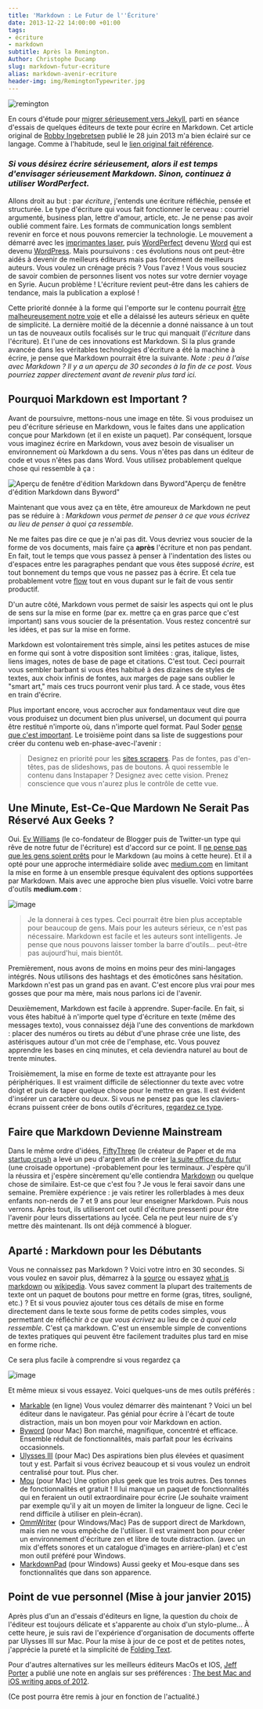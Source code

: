 ```yaml
---
title: 'Markdown : Le Futur de l''Écriture'
date: 2013-12-22 14:00:00 +01:00
tags:
- écriture
- markdown
subtitle: Après la Remington.
Author: Christophe Ducamp
slug: markdown-futur-ecriture
alias: markdown-avenir-ecriture
header-img: img/RemingtonTypewriter.jpg
---
```


![remington](/img/RemingtonTypewriter.jpg)

En cours d'étude pour [migrer sérieusement vers Jekyll][1], parti en séance d'essais de quelques éditeurs de texte pour écrire en Markdown. Cet article original de <span class="p-author h-card">[Robby Ingebretsen][2]</span> publié le <time class="dt-published" value="2013-06-28">28 juin 2013</time> m'a bien éclairé sur ce langage. Comme à l'habitude, seul le [lien original fait référence][3]. 

### *Si vous désirez écrire sérieusement, alors il est temps d'envisager sérieusement Markdown. Sinon, continuez à utiliser WordPerfect.*

Allons droit au but : par *écriture*, j'entends une écriture réfléchie, pensée et structurée. Le type d'écriture qui vous fait fonctionner le cerveau : courriel argumenté, business plan, lettre d'amour, article, etc. Je ne pense pas avoir oublié comment faire. Les formats de communication longs semblent revenir en force et nous pouvons remercier la technologie. Le mouvement a démarré avec les [imprimantes laser][4], puis [WordPerfect][5] devenu [Word][6] qui est devenu [WordPress][7]. Mais poursuivons : ces évolutions nous ont peut-être aidés à devenir de meilleurs éditeurs mais pas forcément de meilleurs auteurs. Vous voulez un crénage précis ? Vous l'avez ! Vous vous souciez de savoir combien de personnes lisent vos notes sur votre dernier voyage en Syrie. Aucun problème ! L'écriture revient peut-être dans les cahiers de tendance, mais la publication a explosé ! 

Cette priorité donnée à la forme qui l'emporte sur le contenu pourrait [être malheureusement notre voie][8] et elle a délaissé les auteurs sérieux en quête de simplicité. 
La dernière moitié de la décennie a donné naissance à un tout un tas de nouveaux outils focalisés sur le truc qui manquait (l'*écriture* dans l'écriture). Et l'une de ces innovations est Markdown. Si la plus grande avancée dans les véritables technologies d'écriture a été la machine à écrire, je pense que Markdown pourrait être la suivante.
*Note : peu à l'aise avec Markdown ? Il y a un aperçu de 30 secondes à la fin de ce post. Vous pourriez zapper directement avant de revenir plus tard ici.*

## Pourquoi Markdown est Important ?

Avant de poursuivre, mettons-nous une image en tête. Si vous produisez un peu d'écriture sérieuse en Markdown, vous le faites dans une application conçue pour Markdown (et il en existe un paquet). Par conséquent, lorsque vous imaginez écrire en Markdown, vous avez besoin de visualiser un environnement où Markdown a du sens. Vous n'êtes pas dans un éditeur de code et vous n'êtes pas dans Word. Vous utilisez probablement quelque chose qui ressemble à ça :

![Aperçu de fenêtre d'édition Markdown dans Byword](https://monosnap.com/file/uRYUOpqS6yNehpLPBYNYMgefrvpXVB.png)"Aperçu de fenêtre d'édition Markdown dans Byword"

Maintenant que vous avez ça en tête, être amoureux de Markdown ne peut pas se réduire à : *Markdown vous permet de penser à ce que vous écrivez au lieu de penser à quoi ça ressemble.* 

Ne me faites pas dire ce que je n'ai pas dit. Vous devriez vous soucier de la forme de vos documents, mais faire ça **après** l'écriture et non pas pendant. En fait, tout le temps que vous passez à penser à l'indentation des listes ou d'espaces entre les paragraphes pendant que vous êtes supposé *écrire*, est tout bonnement du temps que vous ne passez pas à écrire. Et cela tue probablement votre [flow][9] tout en vous dupant sur le fait de vous sentir productif. 

D'un autre côté, Markdown vous permet de saisir les aspects qui ont le plus de sens sur la mise en forme (par ex. mettre ça en gras parce que c'est important) sans vous soucier de la présentation. Vous restez concentré sur les idées, et pas sur la mise en forme. 

Markdown est volontairement très simple, ainsi les petites astuces de mise en forme qui sont à votre disposition sont limitées : gras, italique, listes, liens images, notes de base de page et citations. C'est tout. Ceci pourrait vous sembler barbant si vous êtes habitué à des dizaines de styles de textes, aux choix infinis de fontes, aux marges de page sans oublier le "smart art," mais ces trucs pourront venir plus tard. À ce stade, vous êtes en train d'écrire. 

Plus important encore, vous accrocher aux fondamentaux veut dire que vous produisez un document bien plus universel, un document qui pourra être restitué n'importe où, dans n'importe quel format. Paul Soder [pense que c'est important][10]. Le troisième point dans sa liste de suggestions pour créer du contenu web en-phase-avec-l'avenir : 

> Designez en priorité pour les [sites scrapers][11]. Pas de fontes, pas d'en-têtes, pas de slideshows, pas de boutons. À quoi ressemble le contenu dans Instapaper ? Designez avec cette vision. Prenez conscience que vous n'aurez plus le contrôle de cette vue.

## Une Minute, Est-Ce-Que Mardown Ne Serait Pas Réservé Aux Geeks ?

Oui. [Ev Williams][12] (le co-fondateur de Blogger puis de Twitter-un type qui rêve de notre futur de l'écriture) est d'accord sur ce point. Il [ne pense pas que les gens soient prêts][13] pour le Markdown (au moins à cette heure). Et il a opté pour une  approche intermédiaire solide avec [medium.com][14] en limitant la mise en forme à un ensemble presque équivalent des options supportées par Markdown. Mais avec une approche bien plus visuelle. Voici votre barre d'outils **medium.com** :

![image][image-2] 

> Je la donnerai à ces types. Ceci pourrait être bien plus acceptable pour beaucoup de gens. Mais pour les auteurs sérieux, ce n'est pas nécessaire. Markdown est facile et les auteurs sont intelligents. Je pense que nous pouvons laisser tomber la barre d'outils… peut-être pas aujourd'hui, mais bientôt. 

Premièrement, nous avons de moins en moins peur des  mini-langages intégrés. Nous utilisons des hashtags et des émoticônes sans hésitation. Markdown n'est pas un grand pas en avant. C'est encore plus vrai pour mes gosses que pour ma mère, mais nous parlons ici de l'avenir. 

Deuxièmement, Markdown est facile à apprendre. Super-facile. En fait, si vous êtes habitué à n'importe quel  type d'écriture en texte (même des messages texto), vous connaissez déjà l'une des conventions de markdown : placer des numéros ou tirets au début d'une phrase crée une liste, des astérisques autour d'un mot crée de l'emphase, etc. Vous pouvez apprendre les bases en cinq minutes, et cela deviendra naturel au bout de trente minutes. 

Troisièmement, la mise en forme de texte est attrayante pour les périphériques. Il est vraiment difficile de sélectionner du texte avec votre doigt et puis de taper quelque chose pour le mettre en gras. Il est évident d'insérer un caractère ou deux. Si vous ne pensez pas que les claviers-écrans puissent créer de bons outils d'écritures, [regardez ce type][15].

## Faire que Markdown Devienne Mainstream

Dans le même ordre d'idées, [FiftyThree][16] (le créateur de Paper et de ma [startup crush][17] a levé un peu d'argent afin de créer [la suite office du futur][18] (une croisade opportune) -probablement pour les terminaux. J'espère qu'il la réussira et j'espère sincèrement qu'elle contiendra [Markdown][19] ou quelque chose de similaire. Est-ce que c'est fou ? Je vous le ferai savoir dans une semaine. Première expérience : je vais retirer les rollerblades à mes deux enfants non-nerds de 7 et 9 ans pour leur enseigner Markdown. Puis nous verrons. Après tout, ils utiliseront cet outil d'écriture pressenti pour être l'avenir pour leurs dissertations au lycée. Cela ne peut leur nuire de s'y mettre dès maintenant. Ils ont déjà commencé à bloguer. 

## Aparté : Markdown pour les Débutants

Vous ne connaissez pas Markdown ? Voici votre intro en 30 secondes. Si vous voulez en savoir plus, démarrez  à la [source][20] ou essayez [what is markdown][21] ou [wikipedia][22]. Vous savez comment la plupart des traitements de texte ont un paquet de boutons pour mettre en forme (gras, titres, souligné, etc.) ? Et si vous pouviez ajouter tous ces détails de mise en forme directement dans le texte sous forme de petits codes simples, vous permettant de réfléchir *à ce que vous écrivez* au lieu de ce *à quoi cela ressemble*. C'est ça markdown. C'est un ensemble simple de conventions de textes pratiques qui peuvent être facilement traduites plus tard en mise en forme riche. 

Ce sera plus facile à comprendre si vous regardez ça 

![image][image-3]

Et même mieux si vous essayez. Voici quelques-uns de mes outils préférés : 

- [Markable][23] (en ligne) Vous voulez démarrer dès maintenant ? Voici un bel éditeur dans le navigateur. Pas génial pour écrire à l'écart de toute distraction, mais un bon moyen pour voir Markdown en action.
- [Byword][24] (pour Mac) Bon marché, magnifique, concentré et efficace. Ensemble réduit de fonctionnalités, mais parfait pour les écrivains occasionnels. 
- [Ulysses III][25] (pour Mac) Des aspirations bien plus élevées et quasiment tout y est. Parfait si vous écrivez beaucoup et si vous voulez un endroit centralisé pour tout. Plus cher.
- [Mou][26] (pour Mac)  Une option plus geek que les trois autres. Des tonnes de fonctionnalités et gratuit ! Il lui manque un paquet de fonctionnalités qui en feraient un outil extraordinaire pour écrire (Je souhaite vraiment par exemple qu'il y ait un moyen de limiter la longueur de ligne. Ceci le rend difficile à utiliser en plein-écran).
- [OmmWriter][27] (pour Windows/Mac) Pas de support direct de  Markdown, mais rien ne vous empêche de l'utiliser. Il est vraiment bon pour créer un environnement d'écriture zen et libre de toute distraction. (avec un mix d'effets sonores et un catalogue d'images en arrière-plan) et c'est mon outil préféré pour Windows.
- [MarkdownPad][28] (pour Windows) Aussi geeky et Mou-esque dans ses fonctionnalités que dans son apparence.

## Point de vue personnel (Mise à jour janvier 2015)

Après plus d'un an d'essais d'éditeurs en ligne, la question du choix de l'éditeur est toujours délicate et s'apparente au choix d'un stylo-plume... À cette heure, je suis ravi de l'expérience d'organisation de documents offerte par Ulysses III sur Mac. Pour la mise à jour de ce post et de petites notes, j'apprécie la pureté et la simplicité de [Folding Text][29].

Pour d'autres alternatives sur les meilleurs éditeurs MacOs et IOS, <span class="h-card microcard">[Jeff Porter][30]</span> a publié une note en anglais sur ses préférences : [The best Mac and iOS writing apps of 2012][31].

(Ce post pourra être remis à jour en fonction de l'actualité.)

[1]:	/2013/12/21/demarrer-avec-pages-github/
[2]:	http://nerdplusart.com/about/
[3]:	http://nerdplusart.com/markdown-is-the-future/
[4]:	http://upload.wikimedia.org/wikipedia/commons/1/1f/Apple_LaserWriter_Pro_630.jpg "LaserWriter Pro"
[5]:	http://upload.wikimedia.org/wikipedia/commons/f/f3/Wordperfect-5.1-dos.png "WordPerfect 5.1"
[6]:	http://upload.wikimedia.org/wikipedia/commons/f/f3/Wordperfect-5.1-dos.png "Word 2.0"
[7]:	http://codex.wordpress.org/Version_1.0
[8]:	http://www.nytimes.com/2013/06/23/opinion/sunday/the-decline-and-fall-of-the-english-major.html?_r=0
[9]:	http://zenhabits.net/creative-flow/
[10]:	https://medium.com/i-m-h-o/a721d44b97be "Content-first design ain’t herding cats"
[11]:	http://fr.wikipedia.org/wiki/Scraper_site "wikipedia sites scrapers"
[12]:	http://cl.ly/1y111w3s3i3i "Ev Williams, Entrepreneur"
[13]:	http://medium.com/about/df8eac9f4a5e
[14]:	http://medium.com
[15]:	https://www.youtube.com/watch?v=NNcTE5WJGdw
[16]:	http://fiftythree.com
[17]:	http://nerdplusart.com/paper-manifestos-and-why-you-need-one-to-be-great-at-anything/
[18]:	http://www.theverge.com/2013/6/18/4439076/paper-maker-fiftythree-raises-15-million-to-build
[19]:	http://daringfireball.net/projects/markdown/
[20]:	http://daringfireball.net/projects/markdown/
[21]:	http://whatismarkdown.com/
[22]:	http://fr.wikipedia.org/wiki/Markdown
[23]:	http://markable.in/editor/
[24]:	http://www.bywordapp.com/
[25]:	http://www.ulyssesapp.com/
[26]:	http://mouapp.com/
[27]:	http://www.ommwriter.com/en/download.html
[28]:	http://markdownpad.com/
[29]:	http://www.foldingtext.com/
[30]:	http://wordius.com
[31]:	http://wordius.com/best-apps-writing/


[image-2]: /img/mediumtoolbar.png "La barre d'outils de medium.com"
[image-3]:	/img/Scapple.png "Markdown Convertisseur side-by-side"